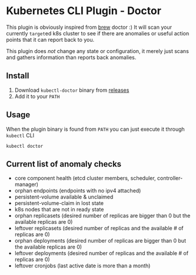 # Kubernetes CLI Plugin - Doctor

This plugin is obviously inspired from [brew](http://brew.sh/) doctor :) It will scan your currently `target`ed k8s cluster to see if there are anomalies or useful action points that it can report back to you.

This plugin does *not* change any state or configuration, it merely just scans and gathers information than reports back anomalies.

## Install
1. Download `kubectl-doctor` binary from [releases](https://github.com/emirozer/kubectl-doctor/releases)
2. Add it to your `PATH`

## Usage
When the plugin binary is found from `PATH` you can just execute it through `kubectl` CLI
```shell
kubectl doctor
```

## Current list of anomaly checks

* core component health (etcd cluster members, scheduler, controller-manager)
* orphan endpoints (endpoints with no ipv4 attached)
* persistent-volume available & unclaimed
* persistent-volume-claim in lost state
* k8s nodes that are not in ready state
* orphan replicasets (desired number of replicas are bigger than 0 but the available replicas are 0)
* leftover replicasets (desired number of replicas and the available # of replicas are 0)
* orphan deployments (desired number of replicas are bigger than 0 but the available replicas are 0)
* leftover deployments (desired number of replicas and the available # of replicas are 0)
* leftover cronjobs (last active date is more than a month)

